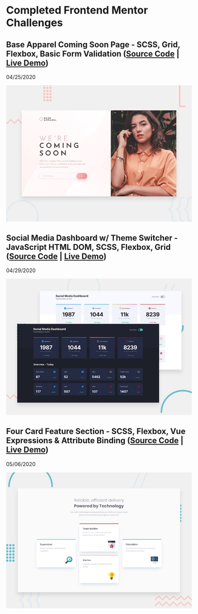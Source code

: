 # Completed Frontend Mentor Challenges

## Base Apparel Coming Soon Page - SCSS, Grid, Flexbox, Basic Form Validation ([Source Code](https://github.com/awexli/base-apparel-landing-page) | [Live Demo](https://awexli.github.io/base-apparel-landing-page/))  

04/25/2020

![Design preview - Base Apparel](https://raw.githubusercontent.com/awexli/base-apparel-landing-page/master/design/desktop-preview.jpg)

## Social Media Dashboard w/ Theme Switcher - JavaScript HTML DOM, SCSS, Flexbox, Grid ([Source Code](https://github.com/awexli/Social-Media-Dashboard) | [Live Demo](https://social-media-dashboard.awexli.now.sh/))  

04/29/2020

![Design preview - Social Media Dashboard](https://raw.githubusercontent.com/awexli/Social-Media-Dashboard/master/design/desktop-preview.jpg)

## Four Card Feature Section - SCSS, Flexbox, Vue Expressions & Attribute Binding ([Source Code](https://github.com/awexli/four-card-feature) | [Live Demo](https://four-card-feature.awexli.now.sh/))

05/06/2020

![Design preview - Four Card Feature Section](https://raw.githubusercontent.com/awexli/four-card-feature/master/design/desktop-preview.jpg)
